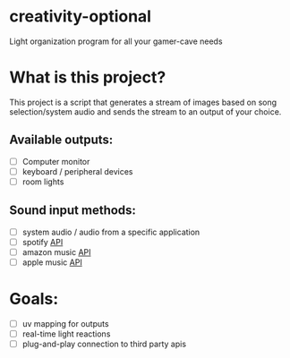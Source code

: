 # creativity-optional

Light organization program for all your gamer-cave needs

# What is this project?

This project is a script that generates a stream of images based on song selection/system audio and sends the stream to an output of your choice.

## Available outputs:

- [ ] Computer monitor
- [ ] keyboard / peripheral devices
- [ ] room lights

## Sound input methods:

- [ ] system audio / audio from a specific application
- [ ] spotify [API](https://developer.spotify.com/documentation/web-api)
- [ ] amazon music [API](https://developer.amazon.com/docs/music/API_web_overview.html)
- [ ] apple music [API](https://developer.apple.com/documentation/applemusicapi/)

# Goals:

- [ ] uv mapping for outputs
- [ ] real-time light reactions
- [ ] plug-and-play connection to third party apis

